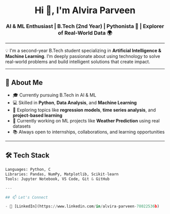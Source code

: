 <h1 align="center">Hi 👋, I'm Alvira Parveen</h1>
<h3 align="center">AI & ML Enthusiast | B.Tech (2nd Year) | Pythonista 🐍 | Explorer of Real-World Data 🌍</h3>

---

💡 I'm a second-year B.Tech student specializing in **Artificial Intelligence & Machine Learning**. I’m deeply passionate about using technology to solve real-world problems and build intelligent solutions that create impact.

---

## 🚀 About Me

- 🎓 Currently pursuing B.Tech in AI & ML  
- 💻 Skilled in **Python**, **Data Analysis**, and **Machine Learning**  
- 🧠 Exploring topics like **regression models**, **time series analysis**, and **project-based learning**  
- 🔭 Currently working on ML projects like **Weather Prediction** using real datasets  
- 📚 Always open to internships, collaborations, and learning opportunities

---

## 🛠️ Tech Stack

```python
Languages: Python, C  
Libraries: Pandas, NumPy, Matplotlib, Scikit-learn  
Tools: Jupyter Notebook, VS Code, Git & GitHub

---

## 📫 Let's Connect

- 📍 [LinkedIn](https://www.linkedin.com/in/alvira-parveen-78022536b)  

